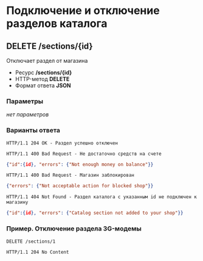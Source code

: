 # Подключение и отключение разделов каталога

## DELETE /sections/{id}

Отключает раздел от магазина

- Ресурс **/sections/{id}**
- HTTP-метод **DELETE**
- Формат ответа **JSON**

### Параметры

*нет параметров*

### Варианты ответа

```
HTTP/1.1 204 OK - Раздел успешно отключен
```

```
HTTP/1.1 400 Bad Request - Не достаточно средств на счете
```
```json
{"id":{id}, "errors": {"Not enough money on balance"}}
```

```
HTTP/1.1 400 Bad Request - Магазин заблокирован
```
```json
{"errors": {"Not acceptable action for blocked shop"}}
```

```
HTTP/1.1 404 Not Found - Раздел каталога с указанным id не подключен к магазину
```
```json
{"id":{id}, "errors": {"Catalog section not added to your shop"}}
```

### Пример. Отключение раздела 3G-модемы

```
DELETE /sections/1
```

```
HTTP/1.1 204 No Content
```

